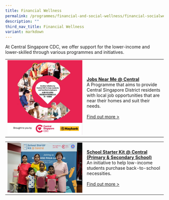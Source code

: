 ```yaml
---
title: Financial Wellness
permalink: /programmes/financial-and-social-wellness/financial-socialwellness/
description: ""
third_nav_title: Financial Wellness
variant: markdown
---
```

At Central Singapore CDC, we offer support for the lower-income and lower-skilled through various programmes and initiatives.


<table border="0" width="100%">
	<tbody><tr>
		<td width="50%">
			<img src="/images/aHR0cHM6Ly9zY29udGVudC14c3AxLTEueHguZmJjZG4ubmV0L3YvdDM5LjMwODA4LTYvNDM4MzAxNTI2Xzg1MTA3MTMyMDM5ODAzM183MjM2MDAwNDAwMzQ3NzE5OTExX24uanBnP19uY19jYXQ9MTA4JmNjYj0xLTcmX25jX3NpZD04MzNkOGMmX25jX29oYz16VU9SLUJNN19UQVE.jpg">
		</td>
		<td width="50%">
			<a href="/programmes/financial-and-social-wellness/jobs-near-me-central"><b>Jobs Near Me @ Central</b></a><br>
A Programme that aims to provide Central Singapore District residents with local job opportunities that are near their homes and suit their needs.
			<br><br><a href="/programmes/financial-and-social-wellness/jobs-near-me-central/">Find out more &gt;</a>
		</td>
	</tr>
</tbody></table>



<table border="0" width="100%">
	<tbody><tr>
		<td width="50%">
			<img src="/images/SSK.jpg">
		</td>
		<td width="50%">
			<a href="/programmes/financial-and-social-wellness/school-starter-kit-primaryschool"><b>School Starter Kit @ Central (Primary &amp; Secondary School)</b></a><br>
An initiative to help low-income students purchase back-to-school necessities.
			<br><br><a href="/programmes/financial-and-social-wellness/school-starter-kit-primaryschool">Find out more &gt;</a>
		</td>
	</tr>
</tbody></table>